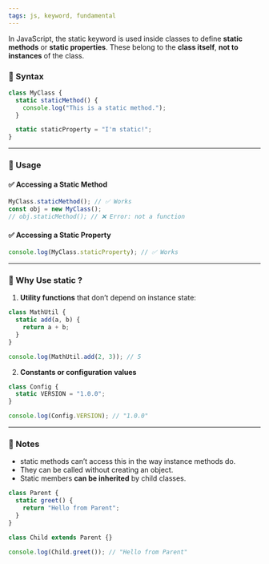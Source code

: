 ```yaml
---
tags: js, keyword, fundamental
---
```


In JavaScript, the static keyword is used inside classes to define **static methods** or **static properties**. These belong to the **class itself**, **not to instances** of the class.

### **🔹 Syntax**

```js
class MyClass {
  static staticMethod() {
    console.log("This is a static method.");
  }

  static staticProperty = "I'm static!";
}
```

---

### **🔹 Usage**
#### **✅ Accessing a Static Method**

```js
MyClass.staticMethod(); // ✅ Works
const obj = new MyClass();
// obj.staticMethod(); // ❌ Error: not a function
```

#### **✅ Accessing a Static Property**

```js
console.log(MyClass.staticProperty); // ✅ Works
```

---

### **🔹 Why Use static ?**

1. **Utility functions** that don’t depend on instance state:

```js
class MathUtil {
  static add(a, b) {
    return a + b;
  }
}

console.log(MathUtil.add(2, 3)); // 5
```

2. **Constants or configuration values**

```js
class Config {
  static VERSION = "1.0.0";
}

console.log(Config.VERSION); // "1.0.0"
```

---

### **🔸 Notes**

- static methods can’t access this in the way instance methods do.
- They can be called without creating an object.
- Static members **can be inherited** by child classes.
    

```js
class Parent {
  static greet() {
    return "Hello from Parent";
  }
}

class Child extends Parent {}

console.log(Child.greet()); // "Hello from Parent"
```